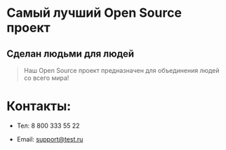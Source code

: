 # Самый лучший Open Source проект

## Сделан людьми для людей

> Наш Open Source проект предназначен для объединения людей со всего мира!

# Контакты:

- Тел: 8 800 333 55 22

- Email: support@test.ru
